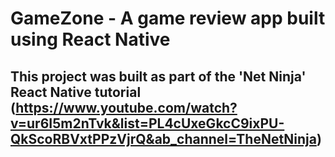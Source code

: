 # GameZone - A game review app built using React Native

## This project was built as part of the 'Net Ninja' React Native tutorial (https://www.youtube.com/watch?v=ur6I5m2nTvk&list=PL4cUxeGkcC9ixPU-QkScoRBVxtPPzVjrQ&ab_channel=TheNetNinja)

